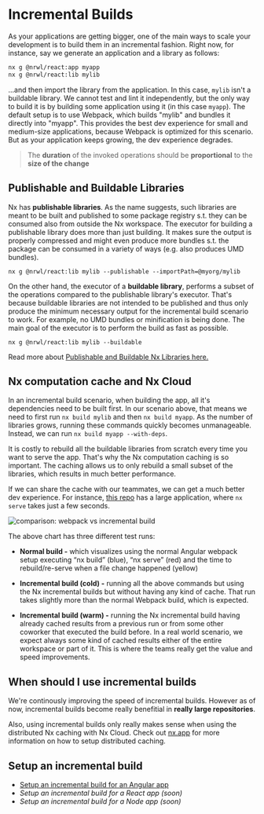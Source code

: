 # Incremental Builds

As your applications are getting bigger, one of the main ways to scale your development is to build them in an incremental fashion.
Right now, for instance, say we generate an application and a library as follows:

```bash
nx g @nrwl/react:app myapp
nx g @nrwl/react:lib mylib
```

...and then import the library from the application. In this case, `mylib` isn't a buildable library. We cannot test and lint it independently, but the only way to build it is by building some application using it (in this case `myapp`). The default setup is to use Webpack, which builds "mylib" and bundles it directly into "myapp".
This provides the best dev experience for small and medium-size applications, because Webpack is optimized for this scenario. But as your application keeps growing, the dev experience degrades.

> The **duration** of the invoked operations should be **proportional** to the **size of the change**

## Publishable and Buildable Libraries

Nx has **publishable libraries**. As the name suggests, such libraries are meant to be built and published to some package registry s.t. they can be consumed also from outside the Nx workspace. The executor for building a publishable library does more than just building. It makes sure the output is properly compressed and might even produce more bundles s.t. the package can be consumed in a variety of ways (e.g. also produces UMD bundles).

```
nx g @nrwl/react:lib mylib --publishable --importPath=@myorg/mylib
```

On the other hand, the executor of a **buildable library**, performs a subset of the operations compared to the publishable library's executor. That's because buildable libraries are not intended to be published and thus only produce the minimum necessary output for the incremental build scenario to work. For example, no UMD bundles or minification is being done. The main goal of the executor is to perform the build as fast as possible.

```
nx g @nrwl/react:lib mylib --buildable
```

Read more about [Publishable and Buildable Nx Libraries here.](/{{framework}}/structure/buildable-and-publishable-libraries)

## Nx computation cache and Nx Cloud

In an incremental build scenario, when building the app, all it's dependencies need to be built first. In our scenario above, that means we need to first run `nx build mylib` and then `nx build myapp`. As the number of libraries grows, running these commands quickly becomes unmanageable. Instead, we can run `nx build myapp --with-deps`.

It is costly to rebuild all the buildable libraries from scratch every time you want to serve the app. That's why the Nx computation caching is so important. The caching allows us to only rebuild a small subset of the libraries, which results in much better performance.

If we can share the cache with our teammates, we can get a much better dev experience. For instance, [this repo](https://github.com/nrwl/nx-incremental-large-repo) has a large application, where `nx serve` takes just a few seconds.

![comparison: webpack vs incremental build](/shared/incremental-build-webpack-vs-incremental.png)

The above chart has three different test runs:

- **Normal build -** which visualizes using the normal Angular webpack setup executing “nx build” (blue), “nx serve” (red) and the time to rebuild/re-serve when a file change happened (yellow)

- **Incremental build (cold) -** running all the above commands but using the Nx incremental builds but without having any kind of cache. That run takes slightly more than the normal Webpack build, which is expected.

- **Incremental build (warm) -** running the Nx incremental build having already cached results from a previous run or from some other coworker that executed the build before. In a real world scenario, we expect always some kind of cached results either of the entire workspace or part of it. This is where the teams really get the value and speed improvements.

## When should I use incremental builds

We're continously improving the speed of incremental builds. However as of now, incremental builds become really benefitial in **really large repositories**.

Also, using incremental builds only really makes sense when using the distributed Nx caching with Nx Cloud. Check out [nx.app](https://nx.app) for more information on how to setup distributed caching.

## Setup an incremental build

- [Setup an incremental build for an Angular app](/angular/ci/setup-incremental-builds-angular)
- _Setup an incremental build for a React app (soon)_
- _Setup an incremental build for a Node app (soon)_

